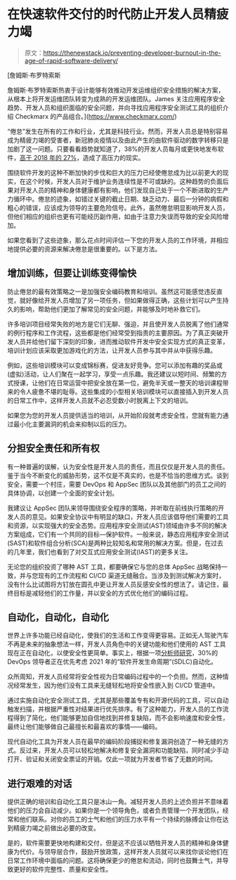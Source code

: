 # 在快速软件交付的时代防止开发人员精疲力竭

> 原文：<https://thenewstack.io/preventing-developer-burnout-in-the-age-of-rapid-software-delivery/>

[](https://www.checkmarx.com/)

 [詹姆斯·布罗特索斯

詹姆斯·布罗特索斯热衷于设计能够有效推动开发运维组织安全措施的解决方案，从根本上将开发运维团队转变为成熟的开发运维团队。James 关注应用程序安全趋势、开发人员和组织面临的安全问题，并向寻找应用程序安全测试工具的组织介绍 Checkmarx 的产品组合。](https://www.checkmarx.com/) [](https://www.checkmarx.com/)

“倦怠”发生在所有的工作和行业，尤其是科技行业。然而，开发人员总是特别容易成为精疲力竭的受害者，新冠肺炎疫情以及由此产生的由软件驱动的数字转移只是加剧了这一问题。只要看看趋势就知道了，38%的开发人员每月或更快地发布软件，[高于 2018 年的 27%](https://www.darkreading.com/application-security/testing-and-automation-pay-off-for-nsas-devsecops-project/d/d-id/1338799)，造成了高压力的现实。

围绕软件开发的这种不断加快的步伐和巨大的压力已经使倦怠成为比以前更大的现实，在这个时候，开发人员对于维护业务连续性是不可或缺的。这种趋势的负面后果对开发人员的精神和身体健康都有影响，他们发现自己处于一个不断进取的生产力循环中。倦怠的迹象，如错过关键的截止日期、缺乏动力、最后一分钟的病假和粗心的错误，应该成为领导的主要危险信号。此外，虽然倦怠明显影响开发人员，但他们相应的组织也更有可能经历副作用，如由于注意力失误而导致的安全风险增加。

如果您看到了这些迹象，那么花点时间评估一下您的开发人员的工作环境，并相应地提供必要的资源来解决倦怠是很重要的。以下是方法。

## 增加训练，但要让训练变得愉快

防止倦怠的最有效策略之一是加强安全编码教育和培训。虽然这可能感觉违反直觉，就好像给开发人员增加了另一项任务，但如果做得正确，这些计划可以产生持久的影响，帮助他们更加了解常见的安全问题，并能够及时地补救它们。

许多培训项目经常失败的地方是它们无聊、强迫，并且使开发人员脱离了他们通常的例行程序和工作流程，这些都是他们经常受到指责的主要原因。为了真正突破开发人员并给他们留下深刻的印象，进而推动软件开发中安全实现方式的真正变革，培训计划应该采取更加游戏化的方法，让开发人员参与其中并从中获得乐趣。

例如，这些培训模块可以变成锦标赛，促进友好竞争。您可以添加有趣的奖品或(虚拟)活动，让人们聚在一起学习，享受一点乐趣。我还建议以短时间、频繁的方式授课，让他们在日常运营中把安全放在第一位，避免半天或一整天的培训课程带来的令人疲惫不堪的耻辱。这些集成的小型相关培训模块可以直接插入到开发人员的日常工作中，这样开发人员就不必忍受数小时脱离上下文的培训。

如果您为您的开发人员提供适当的培训，从开始阶段就考虑安全性，您就有能力通过最小化主要漏洞的机会来抑制以后的压力。

## 分担安全责任和所有权

有一种普遍的误解，认为安全性是开发人员的责任，而且仅仅是开发人员的责任。鉴于当今不断变化的威胁形势，这不仅是不真实的，也是不恰当的思维方式。谈到安全，需要一个村庄，需要 DevOps 和 AppSec 团队以及其他部门的员工之间的具体协调，以创建一个全面的安全计划。

我建议让 AppSec 团队来领导围绕安全程序的策略，并听取在前线执行策略的开发人员的意见。如果安全协议中有明显的缺口，开发人员应该倡导他们需要的工具和资源，以实现强大的安全态势。应用程序安全测试(AST)领域由许多不同的解决方案组成，它们有一个共同的目标—保护软件。一般来说，静态应用程序安全测试(SAST)和软件组合分析(SCA)是两种比较知名和常用的解决方案。但是，在过去的几年里，我们也看到了对交互式应用安全测试(IAST)的更多关注。

无论您的组织投资了哪种 AST 工具，都要确保它与您的总体 AppSec 战略保持一致，并与您现有的工作流程和 CI/CD 渠道无缝融合。当涉及到测试解决方案时，没有什么比试图将方钉放在圆孔中更让开发人员反感安全性的想法了。请记住，最终目标是减轻他们的工作量，并以安全的方式优化他们的编码过程。

## 自动化，自动化，自动化

世界上许多功能已经自动化，使我们的生活和工作变得更容易。正如无人驾驶汽车不再是未来的抽象想法一样，开发人员角色中的关键功能和他们使用的 AST 工具现在正在自动化，以使安全性更简单。事实上，根据一项[分析师研究](https://www.forrester.com/Business+Technographics+Developer+Survey+2020/-/E-sus5751)，30%的 DevOps 领导者正在优先考虑 2021 年的“软件开发生命周期”(SDLC)自动化。

众所周知，开发人员经常将安全性视为日常编码过程中的一个负担。然而，这种情况经常发生，因为他们没有工具来无缝轻松地将安全性嵌入到 CI/CD 管道中。

通过实施自动化安全测试工具，尤其是那些覆盖专有和开源代码的工具，可以自动触发扫描，并根据严重性对结果进行优先排序。有了这种能力，开发人员的工作流程得到了简化，他们能够更加自信地找到并修复缺陷，而不会影响速度和安全性，最终让他们能够做自己最擅长和最喜欢的事情——编码。

现代自动化工具为开发人员在最早的编码阶段捕捉和修复漏洞创造了一种无缝的方式。反过来，开发人员可以轻松地解决和修复安全漏洞和功能缺陷，同时减少手动打开、验证和关闭安全票证的开销。仅此一项就为开发者节省了无数的时间。

## 进行艰难的对话

提供正确的培训和自动化工具只是冰山一角。减轻开发人员的上述负担并不意味着他们的压力会自动减少。如果你是一个领导角色，或者负责管理一个开发团队，经常和他们联系。对你的员工的士气和他们的压力水平有一个持续的脉搏会让你在达到精疲力竭之前做出必要的改变。

是的，软件需要更快地构建和交付，但是这不应该以牺牲开发人员的精神和身体健康为代价。与领导层合作，鼓励开放政策，这样开发人员就可以来找你谈论他们在日常工作环境中面临的问题。这将确保更少的倦怠和流动，同时也鼓舞士气，并导致更好的软件完整性、质量和安全性。

<svg xmlns:xlink="http://www.w3.org/1999/xlink" viewBox="0 0 68 31" version="1.1"><title>Group</title> <desc>Created with Sketch.</desc></svg>